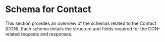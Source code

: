 # Schema for Contact

This section provides an overview of the schemas related to the Contact (CON). Each schema details the structure and fields required for the CON-related requests and responses.
<br><br>

<!--@include: ../../components/contact/request-body.md-->
